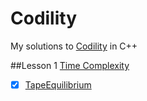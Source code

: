 Codility
========

My solutions to [Codility](https://codility.com/programmers/lessons/) in C++

##Lesson 1 [Time Complexity](https://codility.com/programmers/lessons/1)
- [x] [TapeEquilibrium](https://github.com/kerydan/Codility/blob/master/Time_Complexity_1_TapeEquilibrium.cpp)
